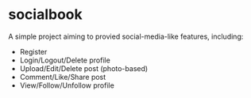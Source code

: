 # socialbook

A simple project aiming to provied social-media-like features, including:
- Register
- Login/Logout/Delete profile
- Upload/Edit/Delete post (photo-based)
- Comment/Like/Share post
- View/Follow/Unfollow profile
